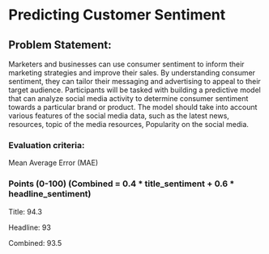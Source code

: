 # Predicting Customer Sentiment

## Problem Statement: 
Marketers and businesses can use consumer sentiment to inform their marketing strategies and improve their sales. By understanding consumer sentiment, they can tailor their messaging and advertising to appeal to their target audience.
Participants will be tasked with building a predictive model that can analyze social media activity to determine consumer sentiment towards a particular brand or product. The model should take into account various features of the social media data, such as the latest news, resources, topic of the media resources, Popularity on the social media.

### Evaluation criteria:
Mean Average Error (MAE)

### Points (0-100) (Combined = 0.4 * title_sentiment + 0.6 * headline_sentiment)

Title: 94.3

Headline: 93

Combined: 93.5
